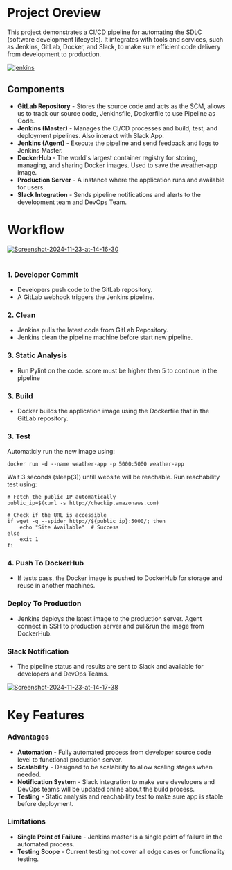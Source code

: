 # Project Oreview

This project demonstrates a CI/CD pipeline for automating the SDLC (software development lifecycle). It integrates with tools and services, such as Jenkins, GitLab, Docker, and Slack, to make sure efficient code delivery from development to production.

<a href='https://postimg.cc/Lg2Xwqdg' target='_blank'><img src='https://i.postimg.cc/sxZhBSwm/jenkins.png' border='0' alt='jenkins'/></a>



## Components

* **GitLab Repository** - Stores the source code and acts as the SCM, allows us to track our
 source code, Jenkinsfile, Dockerfile to use Pipeline as Code.
* **Jenkins (Master)** - Manages the CI/CD processes and build, test, and deployment pipelines. 
Also interact with Slack App.
* **Jenkins (Agent)** - Execute the pipeline and send feedback and logs to Jenkins Master.
* **DockerHub** - The world's largest container registry for storing, managing, and sharing Docker images.
 Used to save the weather-app image.
* **Production Server** - A instance where the application runs and available for users.
* **Slack Integration** - Sends pipeline notifications and alerts to the development team and DevOps Team.

# Workflow

<a href='https://postimg.cc/phRq4VwB' target='_blank'><img
 src='https://i.postimg.cc/4dhqKmwj/Screenshot-2024-11-23-at-14-16-30.png' 
 border='0' alt='Screenshot-2024-11-23-at-14-16-30'/></a><br />
<br />

###  1. Developer Commit
* Developers push code to the GitLab repository.
* A GitLab webhook triggers the Jenkins pipeline.


### 2. Clean
* Jenkins pulls the latest code from GitLab Repository.
* Jenkins clean the pipeline machine before start new pipeline.


### 3. Static Analysis
* Run Pylint on the code. score must be higher then 5 to
 continue in the pipeline

### 3. Build
* Docker builds the application image using the Dockerfile that in the GitLab repository.

### 3. Test
Automaticly run the new image using:
```
docker run -d --name weather-app -p 5000:5000 weather-app
```
Wait 3 seconds (sleep(3)) untill website will be reachable.
Run reachability test using:
```
# Fetch the public IP automatically
public_ip=$(curl -s http://checkip.amazonaws.com)

# Check if the URL is accessible
if wget -q --spider http://${public_ip}:5000/; then
    echo "Site Available"  # Success
else
    exit 1
fi
```


### 4. Push To DockerHub
* If tests pass, the Docker image is pushed to DockerHub for storage and reuse in another machines.


### Deploy To Production
* Jenkins deploys the latest image to the production server. Agent connect in SSH to production server and pull&run the image from DockerHub.
   

### Slack Notification
* The pipeline status and results are sent to Slack and available for developers and DevOps Teams.

<a href='https://postimages.org/' target='_blank'><img src='https://i.postimg.cc/8CyfFCsd/Screenshot-2024-11-23-at-14-17-38.png' border='0' alt='Screenshot-2024-11-23-at-14-17-38'/></a>



# Key Features
### Advantages
* **Automation** - Fully automated process from developer source code level to functional production server.
* **Scalability** - Designed to be scalability  to allow scaling stages when needed.
* **Notification System** - Slack integration to make sure developers and DevOps teams will be updated online about the build process.
* **Testing** - Static analysis and reachability test to make sure app is stable before deployment.

### Limitations
* **Single Point of Failure** - Jenkins master is a single point of failure in the automated process.
* **Testing Scope** - Current testing not cover all edge cases or functionality testing.



